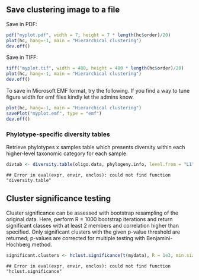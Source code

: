 
## Save clustering image to a file

Save in PDF:


```r
pdf("myplot.pdf", width = 7, height = 7 * length(hc$order)/20)
plot(hc, hang=-1, main = "Hierarchical clustering")
dev.off()
```

Save in TIFF:


```r
tiff("myplot.tif", width = 480, height = 480 * length(hc$order)/20)
plot(hc, hang=-1, main = "Hierarchical clustering")
dev.off()
```

To save in Microsoft EMF format, try the following. If you find a
way to tune figure width for emf files kindly let the admins know.


```r
plot(hc, hang=-1, main = "Hierarchical clustering")
savePlot("myplot.emf", type = "emf")
dev.off()
```


### Phylotype-specific diversity tables

Retrieve phylotypes x samples table which presents diversity within
each higher-level taxonomic category for each sample.


```r
divtab <- diversity.table(oligo.data, phylogeny.info, level.from = "L1", level.to = "oligo", diversity.index = "shannon") 
```

```
## Error in eval(expr, envir, enclos): could not find function "diversity.table"
```

## Cluster significance testing

Cluster significance can be assessed with bootstrap resampling of the
original data. Here, perform R = 1000 bootstrap iterations and return
significant classes with at least 2 members and correlation higher
than specified. Only significant clusters with the given p-value
threshold are returned; p-values are corrected for multiple testing
with Benjamini-Hochberg method.


```r
significant.clusters <- hclust.significance(t(mydata), R = 1e3, min.size = 2, corr.th = 0.5, metric = "pearson", pvalue.threshold = 0.05) 
```

```
## Error in eval(expr, envir, enclos): could not find function "hclust.significance"
```

